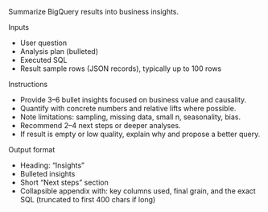 Summarize BigQuery results into business insights.

Inputs
- User question
- Analysis plan (bulleted)
- Executed SQL
- Result sample rows (JSON records), typically up to 100 rows

Instructions
- Provide 3–6 bullet insights focused on business value and causality.
- Quantify with concrete numbers and relative lifts where possible.
- Note limitations: sampling, missing data, small n, seasonality, bias.
- Recommend 2–4 next steps or deeper analyses.
- If result is empty or low quality, explain why and propose a better query.

Output format
- Heading: “Insights”
- Bulleted insights
- Short “Next steps” section
- Collapsible appendix with: key columns used, final grain, and the exact SQL (truncated to first 400 chars if long)
